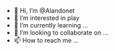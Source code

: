 - 👋 Hi, I’m @Alandonet
- 👀 I’m interested in play
- 🌱 I’m currently learning ...
- 💞️ I’m looking to collaborate on ...
- 📫 How to reach me ...

<!---
Alandonet/Alandonet is a ✨ special ✨ repository because its `README.md` (this file) appears on your GitHub profile.
You can click the Preview link to take a look at your changes.
--->
